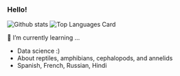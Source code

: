 ### Hello!

![Github stats](https://github-readme-stats.vercel.app/api?username=krithravi&count_private=true&show_icons=true&theme=cobalt)
![Top Languages Card](https://github-readme-stats.vercel.app/api/top-langs/?username=krithravi&layout=compact&hide=css&theme=cobalt&langs_count=6)

🌱 I’m currently learning ...
- Data science :)
- About reptiles, amphibians, cephalopods, and annelids
- Spanish, French, Russian, Hindi

<!--
**krithravi/krithravi** is a ✨ _special_ ✨ repository because its `README.md` (this file) appears on your GitHub profile.

Here are some ideas to get you started:

- 🔭 I’m currently working on ...
- 🌱 I’m currently learning ...
- 👯 I’m looking to collaborate on ...
- 🤔 I’m looking for help with ...
- 💬 Ask me about ...
- 📫 How to reach me: ...
- 😄 Pronouns: ...
- ⚡ Fun fact: ...
-->
